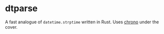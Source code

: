 # dtparse

A fast analogue of `datetime.strptime` written in Rust.
Uses [chrono](https://github.com/chronotope/chrono) under the cover.

